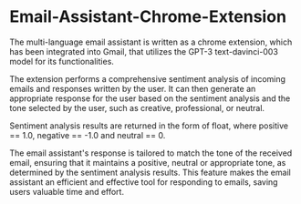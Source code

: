 # Email-Assistant-Chrome-Extension

The multi-language email assistant is written as a chrome extension, which has been integrated into Gmail, that utilizes the GPT-3 text-davinci-003 model for its functionalities.

The extension performs a comprehensive sentiment analysis of incoming emails and responses written by the user. It can then generate an appropriate response for the user based on the sentiment analysis and the tone selected by the user, such as creative, professional, or neutral.

Sentiment analysis results are returned in the form of float, where positive == 1.0, negative == -1.0 and neutral == 0.

The email assistant's response is tailored to match the tone of the received email, ensuring that it maintains a positive, neutral or appropriate tone, as determined by the sentiment analysis results. This feature makes the email assistant an efficient and effective tool for responding to emails, saving users valuable time and effort.

